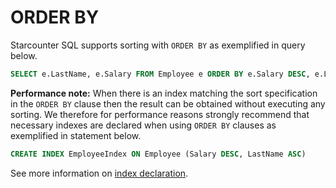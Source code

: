 # ORDER BY

Starcounter SQL supports sorting with `ORDER BY` as exemplified in query below.

```sql
SELECT e.LastName, e.Salary FROM Employee e ORDER BY e.Salary DESC, e.LastName ASC
```

**Performance note:** When there is an index matching the sort specification in the `ORDER BY` clause then the result can be obtained without executing any sorting. We therefore for performance reasons strongly recommend that necessary indexes are declared when using `ORDER BY` clauses as exemplified in statement below.

```sql
CREATE INDEX EmployeeIndex ON Employee (Salary DESC, LastName ASC)
```

See more information on [index declaration]().

